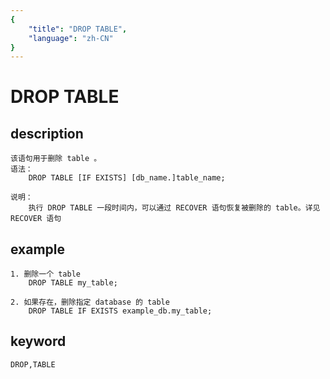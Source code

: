 ```yaml
---
{
    "title": "DROP TABLE",
    "language": "zh-CN"
}
---
```


<!-- 
Licensed to the Apache Software Foundation (ASF) under one
or more contributor license agreements.  See the NOTICE file
distributed with this work for additional information
regarding copyright ownership.  The ASF licenses this file
to you under the Apache License, Version 2.0 (the
"License"); you may not use this file except in compliance
with the License.  You may obtain a copy of the License at

  http://www.apache.org/licenses/LICENSE-2.0

Unless required by applicable law or agreed to in writing,
software distributed under the License is distributed on an
"AS IS" BASIS, WITHOUT WARRANTIES OR CONDITIONS OF ANY
KIND, either express or implied.  See the License for the
specific language governing permissions and limitations
under the License.
-->

# DROP TABLE

## description

    该语句用于删除 table 。
    语法：
        DROP TABLE [IF EXISTS] [db_name.]table_name;
        
    说明：
        执行 DROP TABLE 一段时间内，可以通过 RECOVER 语句恢复被删除的 table。详见 RECOVER 语句

## example

    1. 删除一个 table
        DROP TABLE my_table;
        
    2. 如果存在，删除指定 database 的 table
        DROP TABLE IF EXISTS example_db.my_table;

## keyword

    DROP,TABLE
